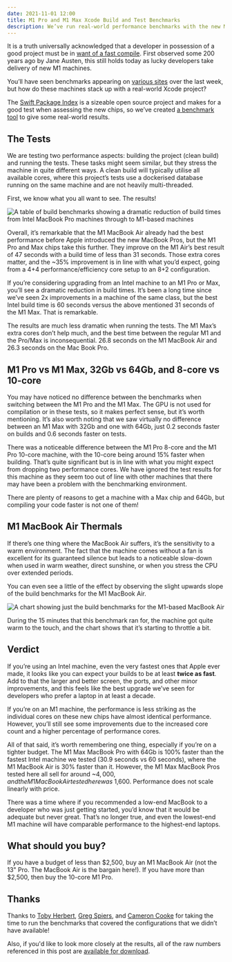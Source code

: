 ```yaml
---
date: 2021-11-01 12:00
title: M1 Pro and M1 Max Xcode Build and Test Benchmarks
description: We’ve run real-world performance benchmarks with the new M1 MacBook Pro machines against M1 and Intel machines.
---
```


It is a truth universally acknowledged that a developer in possession of a good project must be in [want of a fast compile](https://en.wikiquote.org/wiki/Jane_Austen#Pride_and_Prejudice). First observed some 200 years ago by Jane Austen, this still holds today as lucky developers take delivery of new M1 machines.

You’ll have seen benchmarks appearing on [various sites](https://www.anandtech.com/show/17024/apple-m1-max-performance-review) over the last week, but how do these machines stack up with a real-world Xcode project?

The [Swift Package Index](https://swiftpackageindex.com) is a sizeable open source project and makes for a good test when assessing the new chips, so we’ve created [a benchmark tool](https://github.com/SwiftPackageIndex/spi-benchmark) to give some real-world results.

## The Tests

We are testing two performance aspects: building the project (clean build) and running the tests. These tasks might seem similar, but they stress the machine in quite different ways. A clean build will typically utilise all available cores, where this project’s tests use a dockerised database running on the same machine and are not heavily multi-threaded.

First, we know what you all want to see. The results!

![A table of build benchmarks showing a dramatic reduction of build times from Intel MacBook Pro machines through to M1-based machines](/images/m1-max-m1-pro-xcode-build-and-test-benchmark-numbers.png)

Overall, it’s remarkable that the M1 MacBook Air already had the best performance before Apple introduced the new MacBook Pros, but the M1 Pro and Max chips take this further. They improve on the M1 Air’s best result of 47 seconds with a build time of less than 31 seconds. Those extra cores matter, and the ~35% improvement is in line with what you’d expect, going from a 4+4 performance/efficiency core setup to an 8+2 configuration.

If you’re considering upgrading from an Intel machine to an M1 Pro or Max, you’ll see a dramatic reduction in build times. It’s been a long time since we’ve seen 2x improvements in a machine of the same class, but the best Intel build time is 60 seconds versus the above mentioned 31 seconds of the M1 Max. That is remarkable.

The results are much less dramatic when running the tests. The M1 Max’s extra cores don’t help much, and the best time between the regular M1 and the Pro/Max is inconsequential. 26.8 seconds on the M1 MacBook Air and 26.3 seconds on the Mac Book Pro.

## M1 Pro vs M1 Max, 32Gb vs 64Gb, and 8-core vs 10-core

You may have noticed no difference between the benchmarks when switching between the M1 Pro and the M1 Max. The GPU is not used for compilation or in these tests, so it makes perfect sense, but it’s worth mentioning. It’s also worth noting that we saw virtually no difference between an M1 Max with 32Gb and one with 64Gb, just 0.2 seconds faster on builds and 0.6 seconds faster on tests.

There was a noticeable difference between the M1 Pro 8-core and the M1 Pro 10-core machine, with the 10-core being around 15% faster when building. That’s quite significant but is in line with what you might expect from dropping two performance cores. We have ignored the test results for this machine as they seem too out of line with other machines that there may have been a problem with the benchmarking environment.

There are plenty of reasons to get a machine with a Max chip and 64Gb, but compiling your code faster is not one of them!

## M1 MacBook Air Thermals

If there’s one thing where the MacBook Air suffers, it’s the sensitivity to a warm environment. The fact that the machine comes without a fan is excellent for its guaranteed silence but leads to a noticeable slow-down when used in warm weather, direct sunshine, or when you stress the CPU over extended periods.

You can even see a little of the effect by observing the slight upwards slope of the build benchmarks for the M1 MacBook Air.

![A chart showing just the build benchmarks for the M1-based MacBook Air](/images/m1-macbook-air-thermal-throttling.png)

During the 15 minutes that this benchmark ran for, the machine got quite warm to the touch, and the chart shows that it’s starting to throttle a bit.

## Verdict

If you’re using an Intel machine, even the very fastest ones that Apple ever made, it looks like you can expect your builds to be at least **twice as fast**. Add to that the larger and better screen, the ports, and other minor improvements, and this feels like the best upgrade we’ve seen for developers who prefer a laptop in at least a decade.

If you’re on an M1 machine, the performance is less striking as the individual cores on these new chips have almost identical performance. However, you’ll still see some improvements due to the increased core count and a higher percentage of performance cores.

All of that said, it’s worth remembering one thing, especially if you’re on a tighter budget. The M1 Max MacBook Pro with 64Gb is 100% faster than the fastest Intel machine we tested (30.9 seconds vs 60 seconds), where the M1 MacBook Air is 30% faster than it. However, the M1 Max MacBook Pros tested here all sell for around ~$4,000, and the M1 MacBook Air tested here was ~$1,600. Performance does not scale linearly with price.

There was a time where if you recommended a low-end MacBook to a developer who was just getting started, you’d know that it would be adequate but never great. That’s no longer true, and even the lowest-end M1 machine will have comparable performance to the highest-end laptops.

## What should you buy?

If you have a budget of less than $2,500, buy an M1 MacBook Air (not the 13" Pro. The MacBook Air is the bargain here!). If you have more than $2,500, then buy the 10-core M1 Pro.

## Thanks

Thanks to [Toby Herbert](https://twitter.com/tobyaherbert), [Greg Spiers](https://twitter.com/gspiers), and [Cameron Cooke](https://twitter.com/camsoft2000) for taking the time to run the benchmarks that covered the configurations that we didn’t have available!

Also, if you'd like to look more closely at the results, all of the raw numbers referenced in this post are [available for download](https://raw.githubusercontent.com/SwiftPackageIndex/SwiftPackageIndex-Blog/master/Content/files/SPI-Benchmarks.pdf).

